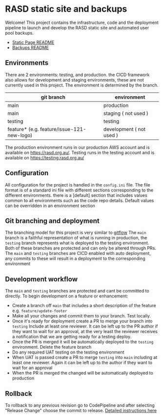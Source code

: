 # RASD static site and backups

Welcome! This project contains the infrastructure, code and the deployment pipeline to launch and develop the RASD static site and automated user pool backups.

- [Static Page README](cicd/static-page/README.md)
- [Backups README](cicd/backups/README.md)

## Environments
There are 2 environments: testing, and production. the CICD framework also allows for development and staging environments, these are not currently used in this project. The environment is determined by the branch.

|git branch|environment|
|--|--|
|main|production|
|main|staging ( not used ) |
|testing|testing|
|feature* (e.g. feature/issue-121-new-logo) |development ( not used )|

The production environment runs in our production AWS account and is available on https://rasd.org.au/. Testing runs in the testing account and is available on https://testing.rasd.org.au/

## Configuration
All configuration for the project is handled in the `config.ini` file. The file format is of a standard ini file with different sections corresponding to the different environments. there is a [default] section that includes values common to all environments such as the code repo details. Default values can be overridden in an environment section

## Git branching and deployment
The branching model for this project is very similar to [gitflow](https://www.atlassian.com/git/tutorials/comparing-workflows/gitflow-workflow)
The `main` branch is a faithful representation of what is running in production, the `testing` branch represents what is deployed to the testing environment. Both of these branches are protected and can only be altered through PRs. 
The `main` and `testing` branches are CICD enabled with auto deployment, any commits to these will result in a deployment to the corresponding environment

## Development workflow
The `main` and `testing` branches are protected and cant be committed to directly. To begin development on a feature or enhancement:
- Create a branch off `main` that includes a short description of the feature e.g. `feature/update-footer`
- Make all your changes and commit them to your branch. Test locally.
- Once it's ready for deployment create a PR to merge your branch into `testing` Include at least one reviewer. It can be left up to the PR author if they want to wait for an approval, at the very least the reviewer receives a notification that we are getting ready for a testing deploy.
- Once the PR is merged it will be automatically deployed to the `testing` environment. Delete the feature branch
- Do any required UAT testing on the testing environment
- When UAT is passed create a PR to merge `testing` into `main` including at least one reviewer. Again it can be left up to the author if they want to wait for an approval
- When the PR is merged the changed will be automatically deployed to production


## Rollback
To rollback to any previous revision go to CodePipeline and after selecting "Release Change" choose the commit to release. [Detailed instructions here](https://docs.aws.amazon.com/codepipeline/latest/userguide/pipelines-trigger-source-overrides.html#pipelines-trigger-source-overrides-console)
